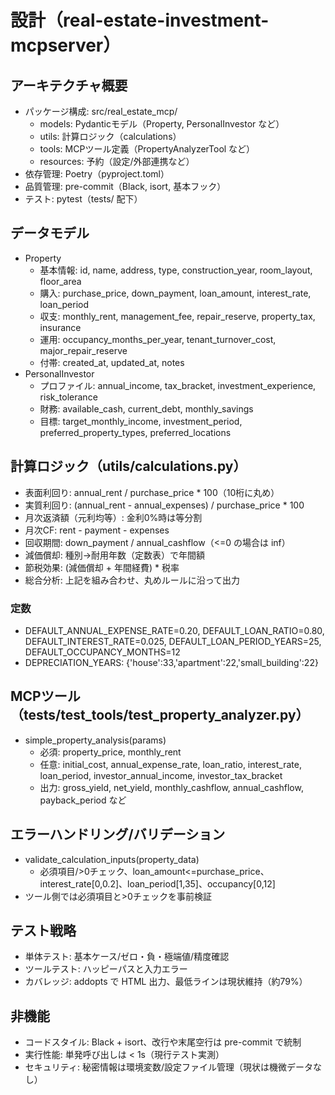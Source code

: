 # 設計（real-estate-investment-mcpserver）

## アーキテクチャ概要

- パッケージ構成: src/real_estate_mcp/
  - models: Pydanticモデル（Property, PersonalInvestor など）
  - utils: 計算ロジック（calculations）
  - tools: MCPツール定義（PropertyAnalyzerTool など）
  - resources: 予約（設定/外部連携など）
- 依存管理: Poetry（pyproject.toml）
- 品質管理: pre-commit（Black, isort, 基本フック）
- テスト: pytest（tests/ 配下）

## データモデル

- Property
  - 基本情報: id, name, address, type, construction_year, room_layout, floor_area
  - 購入: purchase_price, down_payment, loan_amount, interest_rate, loan_period
  - 収支: monthly_rent, management_fee, repair_reserve, property_tax, insurance
  - 運用: occupancy_months_per_year, tenant_turnover_cost, major_repair_reserve
  - 付帯: created_at, updated_at, notes
- PersonalInvestor
  - プロファイル: annual_income, tax_bracket, investment_experience, risk_tolerance
  - 財務: available_cash, current_debt, monthly_savings
  - 目標: target_monthly_income, investment_period, preferred_property_types, preferred_locations

## 計算ロジック（utils/calculations.py）

- 表面利回り: annual_rent / purchase_price * 100（10桁に丸め）
- 実質利回り: (annual_rent - annual_expenses) / purchase_price * 100
- 月次返済額（元利均等）: 金利0%時は等分割
- 月次CF: rent - payment - expenses
- 回収期間: down_payment / annual_cashflow（<=0 の場合は inf）
- 減価償却: 種別→耐用年数（定数表）で年間額
- 節税効果: (減価償却 + 年間経費) * 税率
- 総合分析: 上記を組み合わせ、丸めルールに沿って出力

### 定数

- DEFAULT_ANNUAL_EXPENSE_RATE=0.20, DEFAULT_LOAN_RATIO=0.80, DEFAULT_INTEREST_RATE=0.025, DEFAULT_LOAN_PERIOD_YEARS=25, DEFAULT_OCCUPANCY_MONTHS=12
- DEPRECIATION_YEARS: {'house':33,'apartment':22,'small_building':22}

## MCPツール（tests/test_tools/test_property_analyzer.py）

- simple_property_analysis(params)
  - 必須: property_price, monthly_rent
  - 任意: initial_cost, annual_expense_rate, loan_ratio, interest_rate, loan_period, investor_annual_income, investor_tax_bracket
  - 出力: gross_yield, net_yield, monthly_cashflow, annual_cashflow, payback_period など

## エラーハンドリング/バリデーション

- validate_calculation_inputs(property_data)
  - 必須項目/>0チェック、loan_amount<=purchase_price、interest_rate[0,0.2]、loan_period[1,35]、occupancy[0,12]
- ツール側では必須項目と>0チェックを事前検証

## テスト戦略

- 単体テスト: 基本ケース/ゼロ・負・極端値/精度確認
- ツールテスト: ハッピーパスと入力エラー
- カバレッジ: addopts で HTML 出力、最低ラインは現状維持（約79%）

## 非機能

- コードスタイル: Black + isort、改行や末尾空行は pre-commit で統制
- 実行性能: 単発呼び出しは < 1s（現行テスト実測）
- セキュリティ: 秘密情報は環境変数/設定ファイル管理（現状は機微データなし）
